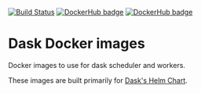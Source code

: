 [![Build Status](https://travis-ci.org/luigidifraia/dask-docker-images.svg?branch=master)](https://travis-ci.org/luigidifraia/dask-docker-images "Build status of luigidifraia/dask-datacube")
[![DockerHub badge](https://images.microbadger.com/badges/version/luigidifraia/dask-datacube.svg)](https://microbadger.com/images/luigidifraia/dask-datacube "Latest tag/version of luigidifraia/dask-datacube")
[![DockerHub badge](https://images.microbadger.com/badges/version/luigidifraia/dask-datacube:v1.1.0-alpha.svg)](https://microbadger.com/images/luigidifraia/dask-datacube:v1.1.0-alpha "Stable tag/version of luigidifraia/dask-datacube")

# Dask Docker images

Docker images to use for dask scheduler and workers.

These images are built primarily for [Dask's Helm Chart](https://github.com/dask/helm-chart).
